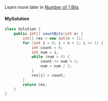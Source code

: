 Learn more later in [Number of 1 Bits](https://leetcode.com/problems/number-of-1-bits/)



#### MySolution

```java
class Solution {
    public int[] countBits(int n) {
        int[] res = new int[n + 1];
        for (int i = 0; i < n + 1; i += 1) {
            int count = 0;
            int num = i;
            while (num > 0) {
                count += num % 2;
                num = num / 2;
            }
            res[i] = count;
        }
        return res;
    }
}
```

